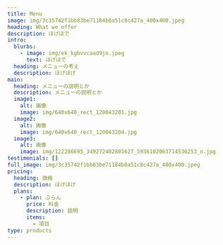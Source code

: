 ```yaml
---
title: Menu
image: img/3c35742f1bb83be71184b0a51c8c427a_400x400.jpeg
heading: What we offer
description: ほげほで
intro:
  blurbs:
    - image: img/ek_kgbvvcaad9jn.jpeg
      text: ほげほで
  heading: メニューの考え
  description: ほげほげ
main:
  heading: メニューの説明とか
  description: メニューの説明とか
  image1:
    alt: 画像
    image: img/640x640_rect_120043201.jpg
  image2:
    alt: 画像
    image: img/640x640_rect_120043204.jpg
  image3:
    alt: 画像
    image: img/122286695_349272402801627_5936102063714536253_n.jpg
testimonials: []
full_image: img/3c35742f1bb83be71184b0a51c8c427a_400x400.jpeg
pricing:
  heading: 価格
  description: ほげほげ
  plans:
    - plan: ぷらん
      price: 料金
      description: 説明
      items:
        - 項目
type: products
---
```


